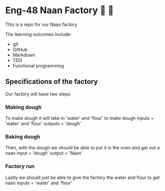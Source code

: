 # Eng-48 Naan Factory :taco: :bread:

This is a repo for our Naan factory

The learning outcomes include:
- git
- GitHub
- Markdown
- TDD
- Functional programming

## Specifications of the factory
Our factory will have two steps

### Making dough
To make dough it will take in 'water' and 'flour' to make dough
inputs = 'water' and 'flour'
outputs = 'dough'

### Baking dough
Then, with the dough we should be able to put it in the oven and get out a naan
input = 'dough'
output = 'Naan'

### Factory run
Lastly we should just be able to give the factory the water and flour to get naan
inputs = 'water' and 'flour'